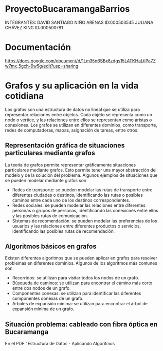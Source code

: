 # ProyectoBucaramangaBarrios

INTEGRANTES:
DAVID SANTIAGO NIÑO ARENAS ID:000503545
JULIANA CHÁVEZ KING ID:000500781

# Documentación

https://docs.google.com/document/d/1Lm35n6SBx8zdgs15LATKHaLtIPa7Zw7mx_5gch-9w5g/edit?usp=sharing

# Grafos y su aplicación en la vida cotidiana

Los grafos son una estructura de datos no lineal que se utiliza para representar relaciones entre objetos. Cada objeto se representa como un nodo o vértice, y las relaciones entre ellos se representan como aristas o conexiones. Los grafos se utilizan en diferentes dominios, como transporte, redes de computadoras, mapas, asignación de tareas, entre otros.

## Representación gráfica de situaciones particulares mediante grafos

La teoría de grafos permite representar gráficamente situaciones particulares mediante grafos. Esto permite tener una mayor abstracción del modelo y de la solución del problema. Algunos ejemplos de situaciones que se pueden modelar mediante grafos son:

- Redes de transporte: se pueden modelar las rutas de transporte entre diferentes ciudades o destinos, identificando las rutas o posibles caminos entre cada uno de los destinos correspondientes.
- Redes sociales: se pueden modelar las relaciones entre diferentes personas o grupos de personas, identificando las conexiones entre ellos y las posibles rutas de comunicación.
- Sistemas de recomendación: se pueden modelar las preferencias de los usuarios y las relaciones entre diferentes productos o servicios, identificando las posibles rutas de recomendación.

## Algoritmos básicos en grafos

Existen diferentes algoritmos que se pueden aplicar en grafos para resolver problemas en diferentes dominios. Algunos de los algoritmos más comunes son:

- Recorridos: se utilizan para visitar todos los nodos de un grafo.
- Búsqueda de caminos: se utilizan para encontrar el camino más corto entre dos nodos de un grafo.
- Componentes conexas: se utilizan para identificar las diferentes componentes conexas de un grafo.
- Árboles de expansión mínima: se utilizan para encontrar el árbol de expansión mínima de un grafo.

## Situación problema: cableado con fibra óptica en Bucaramanga

En el PDF "Estructura de Datos - Aplicando Algoritmos
